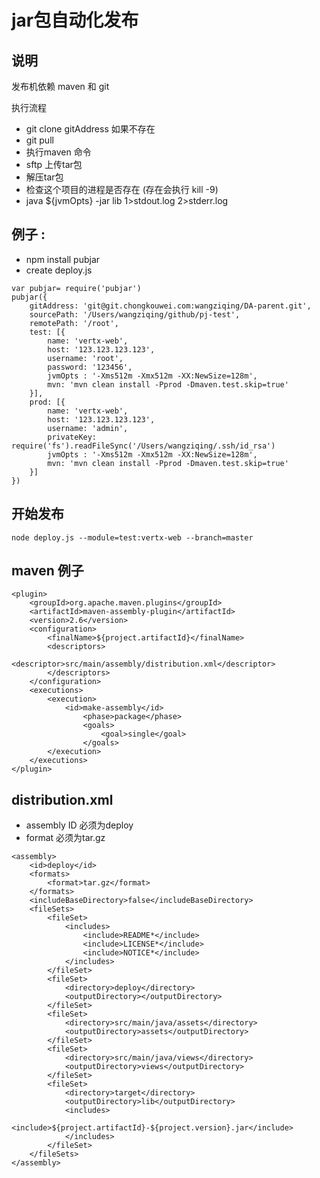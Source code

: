 # jar包自动化发布


## 说明
发布机依赖 maven 和 git


执行流程
   - git clone gitAddress 如果不存在
   - git pull
   - 执行maven 命令 
   - sftp 上传tar包
   - 解压tar包
   - 检查这个项目的进程是否存在 (存在会执行 kill -9)
   - java ${jvmOpts} -jar lib 1>stdout.log 2>stderr.log
    
## 例子 :


- npm install pubjar
- create deploy.js
```
var pubjar= require('pubjar')
pubjar({
    gitAddress: 'git@git.chongkouwei.com:wangziqing/DA-parent.git',
    sourcePath: '/Users/wangziqing/github/pj-test',
    remotePath: '/root',
    test: [{
        name: 'vertx-web',
        host: '123.123.123.123',
        username: 'root',
        password: '123456',
        jvmOpts : '-Xms512m -Xmx512m -XX:NewSize=128m',
        mvn: 'mvn clean install -Pprod -Dmaven.test.skip=true'
    }],
    prod: [{
        name: 'vertx-web',
        host: '123.123.123.123',
        username: 'admin',
        privateKey: require('fs').readFileSync('/Users/wangziqing/.ssh/id_rsa')
        jvmOpts : '-Xms512m -Xmx512m -XX:NewSize=128m',
        mvn: 'mvn clean install -Pprod -Dmaven.test.skip=true'
    }]
})
```
## 开始发布
`node deploy.js --module=test:vertx-web --branch=master`


## maven 例子

```
<plugin>
    <groupId>org.apache.maven.plugins</groupId>
    <artifactId>maven-assembly-plugin</artifactId>
    <version>2.6</version>
    <configuration>
        <finalName>${project.artifactId}</finalName>
        <descriptors>
            <descriptor>src/main/assembly/distribution.xml</descriptor>
        </descriptors>
    </configuration>
    <executions>
        <execution>
            <id>make-assembly</id>
                <phase>package</phase>
                <goals>
                    <goal>single</goal>
                </goals>
        </execution>
    </executions>
</plugin>
```

## distribution.xml
 - assembly ID 必须为deploy 
 - format 必须为tar.gz
```
<assembly>
    <id>deploy</id>
    <formats>
        <format>tar.gz</format>
    </formats>
    <includeBaseDirectory>false</includeBaseDirectory>
    <fileSets>
        <fileSet>
            <includes>
                <include>README*</include>
                <include>LICENSE*</include>
                <include>NOTICE*</include>
            </includes>
        </fileSet>
        <fileSet>
            <directory>deploy</directory>
            <outputDirectory></outputDirectory>
        </fileSet>
        <fileSet>
            <directory>src/main/java/assets</directory>
            <outputDirectory>assets</outputDirectory>
        </fileSet>
        <fileSet>
            <directory>src/main/java/views</directory>
            <outputDirectory>views</outputDirectory>
        </fileSet>
        <fileSet>
            <directory>target</directory>
            <outputDirectory>lib</outputDirectory>
            <includes>
                <include>${project.artifactId}-${project.version}.jar</include>
            </includes>
        </fileSet>
    </fileSets>
</assembly>
```
